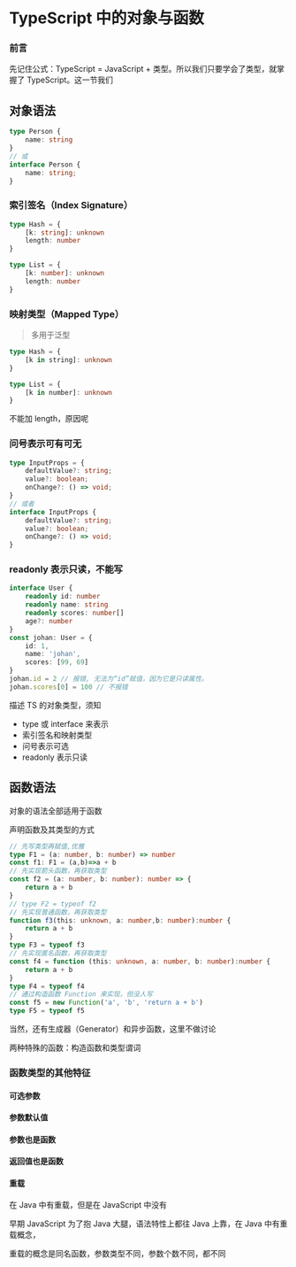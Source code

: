 # TypeScript 中的对象与函数

### 前言

先记住公式：TypeScript = JavaScript + 类型。所以我们只要学会了类型，就掌握了 TypeScript。这一节我们



## 对象语法

```typescript
type Person {
	name: string	
}
// 或
interface Person {
    name: string;
}
```



### 索引签名（Index Signature）

```typescript
type Hash = {
    [k: string]: unknown
    length: number
}

type List = {
	[k: number]: unknown
    length: number
}
```





### 映射类型（Mapped Type）

> 多用于泛型

```typescript
type Hash = {
	[k in string]: unknown
}

type List = {
	[k in number]: unknown
}
```

不能加 length，原因呢



### 问号表示可有可无

```typescript
type InputProps = {
	defaultValue?: string;
    value?: boolean;
    onChange?: () => void;
}
// 或者
interface InputProps {
    defaultValue?: string;
    value?: boolean;
    onChange?: () => void;
}
```



### readonly 表示只读，不能写

```typescript
interface User {
    readonly id: number
    readonly name: string
    readonly scores: number[]
    age?: number
}
const johan: User = {
    id: 1,
    name: 'johan',
    scores: [99, 69]
}
johan.id = 2 // 报错, 无法为“id”赋值，因为它是只读属性。
johan.scores[0] = 100 // 不报错
```

描述 TS 的对象类型，须知

- type 或 interface 来表示
- 索引签名和映射类型
- 问号表示可选
- readonly 表示只读



## 函数语法

对象的语法全部适用于函数

声明函数及其类型的方式

```typescript
// 先写类型再赋值,优雅
type F1 = (a: number, b: number) => number
const f1: F1 = (a,b)=>a + b
// 先实现箭头函数，再获取类型
const f2 = (a: number, b: number): number => {
    return a + b
}
// type F2 = typeof f2
// 先实现普通函数，再获取类型
function f3(this: unknown, a: number,b: number):number {
    return a + b
}
type F3 = typeof f3
// 先实现匿名函数，再获取类型
const f4 = function (this: unknown, a: number, b: number):number {
    return a + b
}
type F4 = typeof f4
// 通过构造函数 Function 来实现，但没人写
const f5 = new Function('a', 'b', 'return a + b')
type F5 = typeof f5
```

当然，还有生成器（Generator）和异步函数，这里不做讨论



两种特殊的函数：构造函数和类型谓词



### 函数类型的其他特征

#### 可选参数



#### 参数默认值



#### 参数也是函数



#### 返回值也是函数



#### 重载

在 Java 中有重载，但是在 JavaScript 中没有

早期 JavaScript 为了抱 Java 大腿，语法特性上都往 Java 上靠，在 Java 中有重载概念，

重载的概念是同名函数，参数类型不同，参数个数不同，都不同

